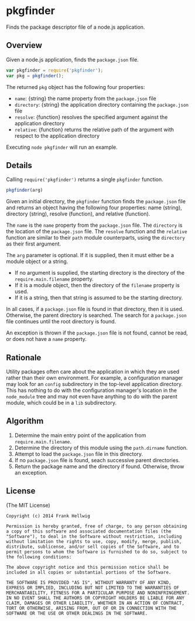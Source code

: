 # pkgfinder

Finds the package descriptor file of a node.js application.

## Overview

Given a node.js application, finds the `package.json` file.

```javascript
var pkgfinder = require('pkgfinder');
var pkg = pkgfinder();
```

The returned `pkg` object has the following four properties:

- `name`: {string} the name property from the `package.json` file
- `directory`: {string} the application directory containing the `package.json` file
- `resolve`: {function} resolves the specified argument against the application directory
- `relative`: {function} returns the relative path of the argument with respect to the application directory

Executing `node pkgfinder` will run an example.

## Details

Calling `require('pkgfinder')` returns a single `pkgfinder` function.

```javascript
pkgfinder(arg)
```

Given an initial directory, the `pkgfinder` function finds the `package.json`
file and returns an object having the following four properties: name (string),
directory (string), resolve (function), and relative (function).

The `name` is the `name` property from the `package.json` file. The `directory`
is the location of the `package.json` file. The `resolve` function and the
`relative ` function are similar to their  `path` module counterparts, using
the `directory` as their first argument.

The `arg` parameter is optional. If it is supplied, then it must either be a
module object or a string.

- If no argument is supplied, the starting directory is the directory of the `require.main.filename` property.
- If it is a module object, then the directory of the `filename` property is used.
- If it is a string, then that string is assumed to be the starting directory.

In all cases, if a `package.json` file is found in that directory, then it is
used. Otherwise, the parent directory is searched. The search for a
`package.json` file continues until the root directory is found.

An exception is thrown if the `package.json` file is not found, cannot be read,
or does not have a `name` property.

## Rationale

Utility packages often care about the application in which they are used rather
than their own environment. For example, a configuration manager may look for
an `config` subdirectory in the top-level application directory. This has
nothing to do with the configuration manager's location in the `node_module`
tree and may not even have anything to do with the parent module, which could
be in a `lib` subdirectory.

## Algorithm

1. Determine the main entry point of the application from `require.main.filename`.
2. Determine the directory of this module using the `path.dirname` function.
3. Attempt to load the `package.json` file in this directory.
4. If no `package.json` file is found, seach successive parent directories.
5. Return the package name and the directory if found. Otherwise, throw an exception.

## License

(The MIT License)

	Copyright (c) 2014 Frank Hellwig

	Permission is hereby granted, free of charge, to any person obtaining a copy of this software and associated documentation files (the "Software"), to deal in the Software without restriction, including without limitation the rights to use, copy, modify, merge, publish, distribute, sublicense, and/or sell copies of the Software, and to permit persons to whom the Software is furnished to do so, subject to the following conditions:

	The above copyright notice and this permission notice shall be included in all copies or substantial portions of the Software.

	THE SOFTWARE IS PROVIDED "AS IS", WITHOUT WARRANTY OF ANY KIND, EXPRESS OR IMPLIED, INCLUDING BUT NOT LIMITED TO THE WARRANTIES OF MERCHANTABILITY, FITNESS FOR A PARTICULAR PURPOSE AND NONINFRINGEMENT. IN NO EVENT SHALL THE AUTHORS OR COPYRIGHT HOLDERS BE LIABLE FOR ANY CLAIM, DAMAGES OR OTHER LIABILITY, WHETHER IN AN ACTION OF CONTRACT, TORT OR OTHERWISE, ARISING FROM, OUT OF OR IN CONNECTION WITH THE SOFTWARE OR THE USE OR OTHER DEALINGS IN THE SOFTWARE.
